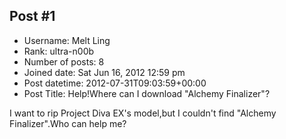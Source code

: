 ## Post #1
- Username: Melt Ling
- Rank: ultra-n00b
- Number of posts: 8
- Joined date: Sat Jun 16, 2012 12:59 pm
- Post datetime: 2012-07-31T09:03:59+00:00
- Post Title: Help!Where can I download "Alchemy Finalizer"?

I want to rip Project Diva EX's model,but I couldn't find "Alchemy Finalizer".Who can help me?
